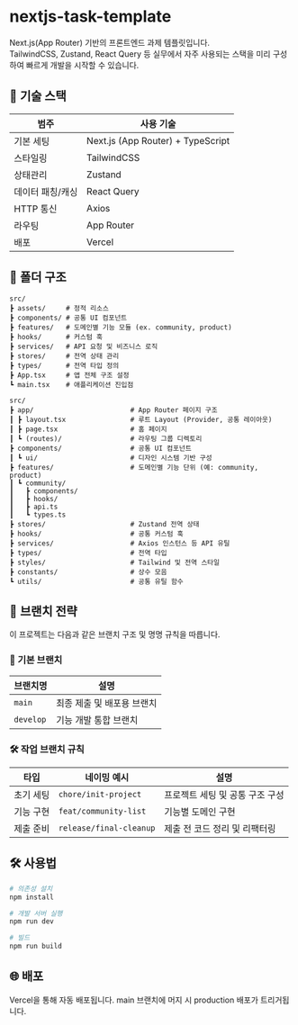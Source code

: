 # nextjs-task-template

Next.js(App Router) 기반의 프론트엔드 과제 템플릿입니다.  
TailwindCSS, Zustand, React Query 등 실무에서 자주 사용되는 스택을 미리 구성하여 빠르게 개발을 시작할 수 있습니다.

## 🚀 기술 스택

| 범주             | 사용 기술                         |
| ---------------- | --------------------------------- |
| 기본 세팅        | Next.js (App Router) + TypeScript |
| 스타일링         | TailwindCSS                       |
| 상태관리         | Zustand                           |
| 데이터 패칭/캐싱 | React Query                       |
| HTTP 통신        | Axios                             |
| 라우팅           | App Router                        |
| 배포             | Vercel                            |

## 📁 폴더 구조

```plaintext
src/
┣ assets/     # 정적 리소스
┣ components/ # 공통 UI 컴포넌트
┣ features/   # 도메인별 기능 모듈 (ex. community, product)
┣ hooks/      # 커스텀 훅
┣ services/   # API 요청 및 비즈니스 로직
┣ stores/     # 전역 상태 관리
┣ types/      # 전역 타입 정의
┣ App.tsx     # 앱 전체 구조 설정
┗ main.tsx    # 애플리케이션 진입점

src/
┣ app/                        # App Router 페이지 구조
┃ ┣ layout.tsx                # 루트 Layout (Provider, 공통 레이아웃)
┃ ┣ page.tsx                  # 홈 페이지
┃ ┗ (routes)/                 # 라우팅 그룹 디렉토리
┣ components/                 # 공통 UI 컴포넌트
┃ ┗ ui/                       # 디자인 시스템 기반 구성
┣ features/                   # 도메인별 기능 단위 (예: community, product)
┃ ┗ community/
┃   ┣ components/
┃   ┣ hooks/
┃   ┣ api.ts
┃   ┗ types.ts
┣ stores/                     # Zustand 전역 상태
┣ hooks/                      # 공통 커스텀 훅
┣ services/                   # Axios 인스턴스 등 API 유틸
┣ types/                      # 전역 타입
┣ styles/                     # Tailwind 및 전역 스타일
┣ constants/                  # 상수 모음
┗ utils/                      # 공통 유틸 함수
```

## 🌿 브랜치 전략

이 프로젝트는 다음과 같은 브랜치 구조 및 명명 규칙을 따릅니다.

### 📌 기본 브랜치

| 브랜치명  | 설명                       |
| --------- | -------------------------- |
| `main`    | 최종 제출 및 배포용 브랜치 |
| `develop` | 기능 개발 통합 브랜치      |

### 🛠️ 작업 브랜치 규칙

| 타입      | 네이밍 예시             | 설명                            |
| --------- | ----------------------- | ------------------------------- |
| 초기 세팅 | `chore/init-project`    | 프로젝트 세팅 및 공통 구조 구성 |
| 기능 구현 | `feat/community-list`   | 기능별 도메인 구현              |
| 제출 준비 | `release/final-cleanup` | 제출 전 코드 정리 및 리팩터링   |

## 🛠 사용법

```bash
# 의존성 설치
npm install

# 개발 서버 실행
npm run dev

# 빌드
npm run build
```

## 🌐 배포

Vercel을 통해 자동 배포됩니다.
main 브랜치에 머지 시 production 배포가 트리거됩니다.
